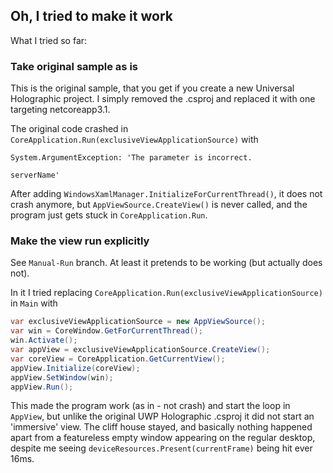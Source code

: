 ## Oh, I tried to make it work

What I tried so far:

### Take original sample as is
This is the original sample, that you get if you create a new Universal Holographic project.
I simply removed the .csproj and replaced it with one targeting netcoreapp3.1.

The original code crashed in `CoreApplication.Run(exclusiveViewApplicationSource)` with
```
System.ArgumentException: 'The parameter is incorrect.

serverName'
```

After adding `WindowsXamlManager.InitializeForCurrentThread()`, it does not crash anymore, but
`AppViewSource.CreateView()` is never called, and the program just gets stuck
in `CoreApplication.Run`.

### Make the view run explicitly

See `Manual-Run` branch. At least it pretends to be working (but actually does not).

In it I tried replacing `CoreApplication.Run(exclusiveViewApplicationSource)` in `Main` with

```csharp
var exclusiveViewApplicationSource = new AppViewSource();
var win = CoreWindow.GetForCurrentThread();
win.Activate();
var appView = exclusiveViewApplicationSource.CreateView();
var coreView = CoreApplication.GetCurrentView();
appView.Initialize(coreView);
appView.SetWindow(win);
appView.Run();
```

This made the program work (as in - not crash) and start the loop in `AppView`, but unlike
the original UWP Holographic .csproj it did not start an 'immersive' view. The cliff house stayed,
and basically nothing happened apart from a featureless empty window appearing on the regular
desktop, despite me seeing `deviceResources.Present(currentFrame)` being hit ever 16ms.
